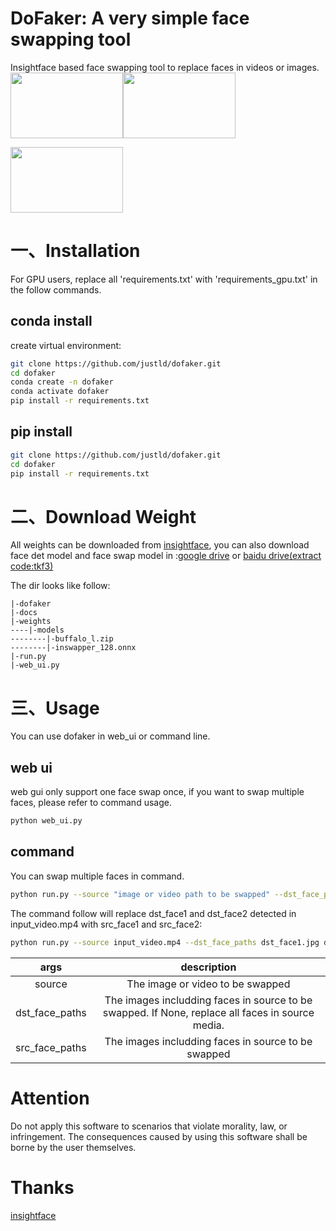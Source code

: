 # DoFaker: A very simple face swapping tool
Insightface based face swapping tool to replace faces in videos or images.
<img src="https://github.com/justld/dofaker/blob/main/docs/images/source.gif" width="180" height="105"><img src="https://github.com/justld/dofaker/blob/main/docs/images/trump.jpg" width="180" height="105">

<img src="https://github.com/justld/dofaker/blob/main/docs/images/swapped.gif" width="180" height="105"/>



# 一、Installation
For GPU users, replace all 'requirements.txt' with 'requirements_gpu.txt' in the follow commands.

## conda install
create virtual environment:
```bash
git clone https://github.com/justld/dofaker.git
cd dofaker
conda create -n dofaker
conda activate dofaker
pip install -r requirements.txt
```

## pip install
```bash
git clone https://github.com/justld/dofaker.git
cd dofaker
pip install -r requirements.txt
```

# 二、Download Weight
All weights can be downloaded from [insightface](https://github.com/deepinsight/insightface), you can also
download face det model and face swap model in :[google drive](https://drive.google.com/drive/folders/1R6yMDQiHQg938M5GIz4_mOOhpF8ybrv9?usp=sharing) or [baidu drive(extract code:tkf3)](https://pan.baidu.com/s/1sF3QbwAK1sVqdie1KqgkkA)

The dir looks like follow:
```
|-dofaker
|-docs
|-weights
----|-models
--------|-buffalo_l.zip
--------|-inswapper_128.onnx
|-run.py
|-web_ui.py
```


# 三、Usage
You can use dofaker in web_ui or command line.
## web ui
web gui only support one face swap once, if you want to swap multiple faces, please refer to command usage.
```bash
python web_ui.py
```

## command
You can swap multiple faces in command.
```bash
python run.py --source "image or video path to be swapped" --dst_face_paths "dst_face1_path" "dst_face2_path" ... --src_face_paths "src_face1_path" "src_face2_path" ...
```

The command follow will replace dst_face1 and dst_face2 detected in input_video.mp4 with src_face1 and src_face2:
```bash
python run.py --source input_video.mp4 --dst_face_paths dst_face1.jpg dst_face2.jpg --src_face_paths src_face1.jpg src_face2.jpg
```

|args|description|
|:---:|:---:|
|source|The image or video to be swapped|
|dst_face_paths|The images includding faces in source to be swapped. If None, replace all faces in source media.|
|src_face_paths|The images includding faces in source to be swapped|


# Attention
Do not apply this software to scenarios that violate morality, law, or infringement. The consequences caused by using this software shall be borne by the user themselves.

# Thanks
[insightface](https://github.com/deepinsight/insightface)
